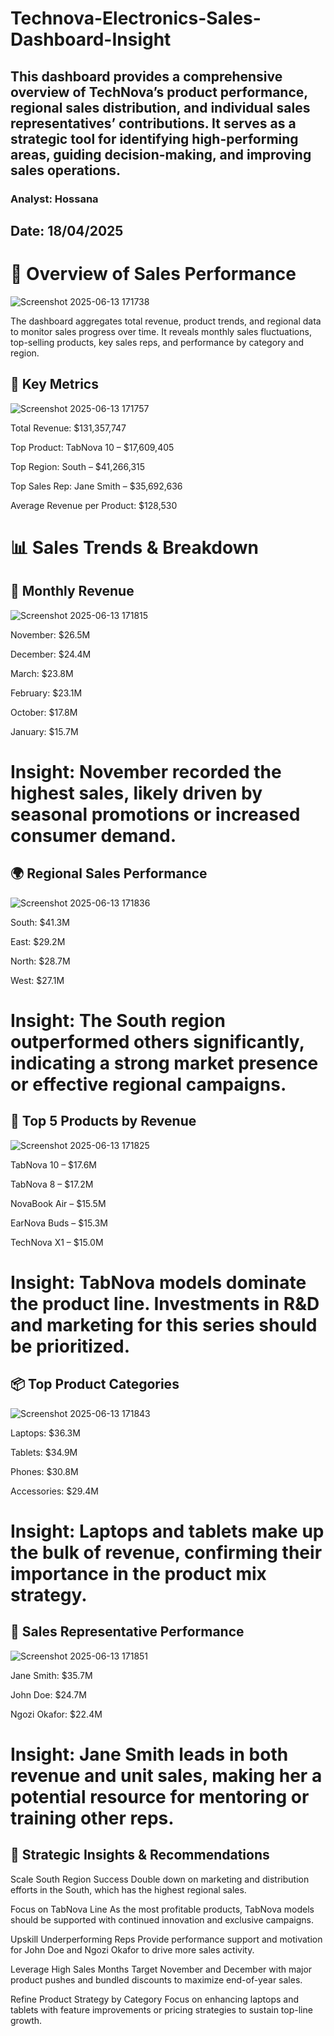 # Technova-Electronics-Sales-Dashboard-Insight
## This dashboard provides a comprehensive overview of TechNova’s product performance, regional sales distribution, and individual sales representatives’ contributions. It serves as a strategic tool for identifying high-performing areas, guiding decision-making, and improving sales operations.

### Analyst: Hossana
## Date: 18/04/2025

# 🧾 Overview of Sales Performance
![Screenshot 2025-06-13 171738](https://github.com/user-attachments/assets/3d51a228-3f8f-4274-b16c-543a28823959)

The dashboard aggregates total revenue, product trends, and regional data to monitor sales progress over time. It reveals monthly sales fluctuations, top-selling products, key sales reps, and performance by category and region.

## 🔢 Key Metrics
![Screenshot 2025-06-13 171757](https://github.com/user-attachments/assets/752a0dbd-eacf-4255-bec0-06ab1ec9f76a)

Total Revenue: $131,357,747

Top Product: TabNova 10 – $17,609,405

Top Region: South – $41,266,315

Top Sales Rep: Jane Smith – $35,692,636

Average Revenue per Product: $128,530

# 📊 Sales Trends & Breakdown
## 📅 Monthly Revenue
![Screenshot 2025-06-13 171815](https://github.com/user-attachments/assets/a39cd366-397a-48fb-97f9-d1410bc7e5de)

November: $26.5M

December: $24.4M

March: $23.8M

February: $23.1M

October: $17.8M

January: $15.7M

# Insight: November recorded the highest sales, likely driven by seasonal promotions or increased consumer demand.

## 🌍 Regional Sales Performance
![Screenshot 2025-06-13 171836](https://github.com/user-attachments/assets/f1731077-ec88-4e54-bb37-71035af0c93a)

South: $41.3M

East: $29.2M

North: $28.7M

West: $27.1M

# Insight: The South region outperformed others significantly, indicating a strong market presence or effective regional campaigns.

## 🛒 Top 5 Products by Revenue
![Screenshot 2025-06-13 171825](https://github.com/user-attachments/assets/a146aa81-fa52-451f-9367-833377251738)

TabNova 10 – $17.6M

TabNova 8 – $17.2M

NovaBook Air – $15.5M

EarNova Buds – $15.3M

TechNova X1 – $15.0M

# Insight: TabNova models dominate the product line. Investments in R&D and marketing for this series should be prioritized.

## 📦 Top Product Categories
![Screenshot 2025-06-13 171843](https://github.com/user-attachments/assets/8e230298-42de-44bd-b1c1-15f17ded6459)

Laptops: $36.3M

Tablets: $34.9M

Phones: $30.8M

Accessories: $29.4M

# Insight: Laptops and tablets make up the bulk of revenue, confirming their importance in the product mix strategy.

## 👥 Sales Representative Performance
![Screenshot 2025-06-13 171851](https://github.com/user-attachments/assets/892fd6a9-1118-4718-9aad-29b9b785f7b9)

Jane Smith: $35.7M

John Doe: $24.7M

Ngozi Okafor: $22.4M

# Insight: Jane Smith leads in both revenue and unit sales, making her a potential resource for mentoring or training other reps.

## 📌 Strategic Insights & Recommendations
Scale South Region Success
Double down on marketing and distribution efforts in the South, which has the highest regional sales.

Focus on TabNova Line
As the most profitable products, TabNova models should be supported with continued innovation and exclusive campaigns.

Upskill Underperforming Reps
Provide performance support and motivation for John Doe and Ngozi Okafor to drive more sales activity.

Leverage High Sales Months
Target November and December with major product pushes and bundled discounts to maximize end-of-year sales.

Refine Product Strategy by Category
Focus on enhancing laptops and tablets with feature improvements or pricing strategies to sustain top-line growth.

